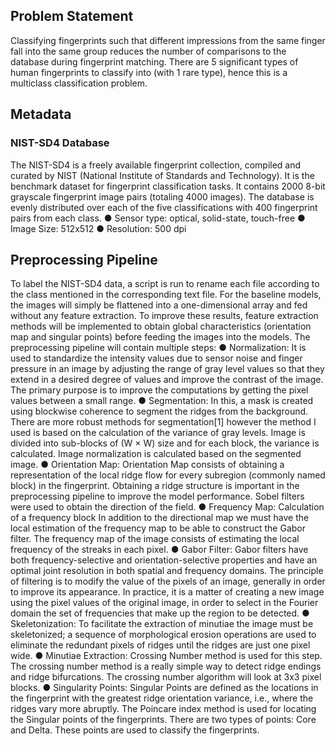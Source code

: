 ## Problem Statement
Classifying fingerprints such that different impressions from the same finger fall into the same
group reduces the number of comparisons to the database during fingerprint matching. There are
5 significant types of human fingerprints to classify into (with 1 rare type), hence this is a
multiclass classification problem.

## Metadata
### NIST-SD4 Database
The NIST-SD4 is a freely available fingerprint collection, compiled and curated by NIST
(National Institute of Standards and Technology). It is the benchmark dataset for fingerprint
classification tasks. It contains 2000 8-bit grayscale fingerprint image pairs (totaling 4000
images). The database is evenly distributed over each of the five classifications with 400
fingerprint pairs from each class.
● Sensor type: optical, solid-state, touch-free
● Image Size: 512x512
● Resolution: 500 dpi

## Preprocessing Pipeline
To label the NIST-SD4 data, a script is run to rename each file according to the class mentioned
in the corresponding text file.
For the baseline models, the images will simply be flattened into a one-dimensional array and fed
without any feature extraction. To improve these results, feature extraction methods will be
implemented to obtain global characteristics (orientation map and singular points) before feeding
the images into the models.
The preprocessing pipeline will contain multiple steps:
● Normalization: It is used to standardize the intensity values due to sensor noise and finger
pressure in an image by adjusting the range of gray level values so that they extend in a
desired degree of values and improve the contrast of the image. The primary purpose is to
improve the computations by getting the pixel values between a small range.
● Segmentation: In this, a mask is created using blockwise coherence to segment the ridges
from the background. There are more robust methods for segmentation[1] however the
method I used is based on the calculation of the variance of gray levels. Image is divided
into sub-blocks of (W × W) size and for each block, the variance is calculated. Image
normalization is calculated based on the segmented image.
● Orientation Map: Orientation Map consists of obtaining a representation of the local ridge
flow for every subregion (commonly named block) in the fingerprint. Obtaining a ridge
structure is important in the preprocessing pipeline to improve the model performance.
Sobel filters were used to obtain the direction of the field.
● Frequency Map: Calculation of a frequency block In addition to the directional map we
must have the local estimation of the frequency map to be able to construct the Gabor
filter. The frequency map of the image consists of estimating the local frequency of the
streaks in each pixel.
● Gabor Filter: Gabor filters have both frequency-selective and orientation-selective
properties and have an optimal joint resolution in both spatial and frequency domains.
The principle of filtering is to modify the value of the pixels of an image, generally in
order to improve its appearance. In practice, it is a matter of creating a new image using
the pixel values of the original image, in order to select in the Fourier domain the set of
frequencies that make up the region to be detected.
● Skeletonization: To facilitate the extraction of minutiae the image must be skeletonized; a
sequence of morphological erosion operations are used to eliminate the redundant pixels
of ridges until the ridges are just one pixel wide.
● Minutiae Extraction: Crossing Number method is used for this step. The crossing number
method is a really simple way to detect ridge endings and ridge bifurcations. The crossing
number algorithm will look at 3x3 pixel blocks.
● Singularity Points: Singular Points are defined as the locations in the fingerprint with the
greatest ridge orientation variance, i.e., where the ridges vary more abruptly. The
Poincare index method is used for locating the Singular points of the fingerprints. There
are two types of points: Core and Delta. These points are used to classify the fingerprints.
